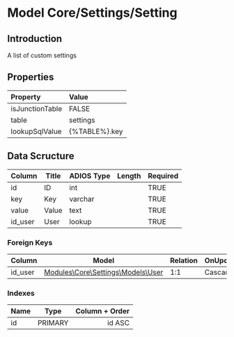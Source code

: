 # Model Core/Settings/Setting

## Introduction

A list of custom settings

## Properties

| Property        | Value         |
| :-------------- | :------------ |
| isJunctionTable | FALSE         |
| table           | settings      |
| lookupSqlValue  | {%TABLE%}.key |

## Data Scructure

| Column  | Title | ADIOS Type | Length | Required |
| ------- | ----- | ---------- | ------ | -------- |
| id      | ID    | int        |        | TRUE     |
| key     | Key   | varchar    |        | TRUE     |
| value   | Value | text       |        | TRUE     |
| id_user | User  | lookup     |        | TRUE     |

### Foreign Keys

| Column  | Model                                        | Relation | OnUpdate | OnDelete |
| ------- | -------------------------------------------- | -------- | -------- | -------- |
| id_user | [Modules\Core\Settings\Models\User](User.md) | 1:1      | Cascade  | Cascade  |

### Indexes

| Name |  Type   | Column + Order |
| :--- | :-----: | -------------: |
| id   | PRIMARY |         id ASC |
